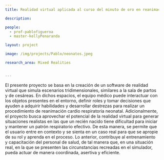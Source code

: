 ```yaml
---
title: Realidad virtual aplicada al curso del minuto de oro en reanimación Neonatal para trabajadores de la salud

description: 

people:
  - prof-pablofigueroa
  - master-kellyPenaranda

layout: project

image: /img/projects/Pablo/neonatos.jpeg

research_area: Mixed Realities


---
```


El presente proyecto se basa en la creación de un software de realidad virtual que simula escenarios tridimensionales, similares a la sala de partos y de cesáreas. En dichos espacios, el equipo médico puede interactuar con los objetos presentes en el entorno, definir roles y tomar decisiones que ayuden a adquirir habilidades y desarrollar destrezas para realizar un procedimiento de reanimación cardio respiratoria neonatal. Adicionalmente, el proyecto busca aprovechar el potencial de la realidad virtual para generar situaciones realistas en las que un recién nacido tiene dificultad para iniciar y mantener un patrón respiratorio efectivo. De esta manera, se permite que el usuario entre en contexto y se sienta en un caso real para que se apropie de su rol y aprenda en el proceso. Lo anterior, contribuye al entrenamiento y capacitación del personal de salud, de tal manera que, en una situación real, en la que se presenten las circunstancias recreadas en el simulador, pueda actuar de manera coordinada, asertiva y eficiente.